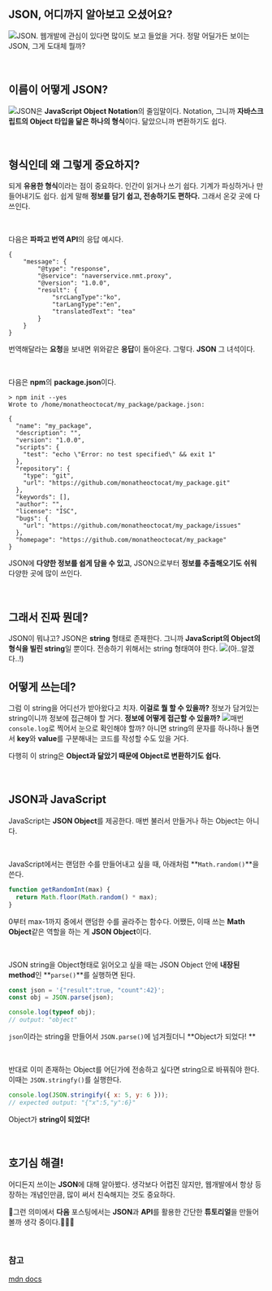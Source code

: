 ## JSON, 어디까지 알아보고 오셨어요?
![](https://media0.giphy.com/media/T8To8j0yy1PxGCH6Yu/giphy.gif?cid=82a1493bfkavzom1dxn5ey4y5qm8zbdc154zapynz0la2hwg&rid=giphy.gif&ct=g)JSON. 웹개발에 관심이 있다면 많이도 보고 들었을 거다. 정말 어딜가든 보이는 JSON, 그게 도대체 뭘까? 

<br>

## 이름이 어떻게 JSON?

![](https://media2.giphy.com/media/xT9KVn8tApfgnNLpL2/giphy.gif?cid=6c09b95217b37b017d88501a1635e8b93443cec8944b0387&rid=giphy.gif&ct=g)JSON은 **JavaScript Object Notation**의 줄임말이다. Notation, 그니까 **자바스크립트의 Object 타입을 닮은 하나의 형식**이다. 닮았으니까 변환하기도 쉽다. 

<br>

## 형식인데 왜 그렇게 중요하지?

되게 **유용한 형식**이라는 점이 중요하다. 인간이 읽거나 쓰기 쉽다. 기계가 파싱하거나 만들어내기도 쉽다.
쉽게 말해 **정보를 담기 쉽고, 전송하기도 편하다.** 그래서 온갖 곳에 다 쓰인다.

<br>

다음은 **파파고 번역 API**의 응답 예시다.
```
{
    "message": {
        "@type": "response",
        "@service": "naverservice.nmt.proxy",
        "@version": "1.0.0",
        "result": {
            "srcLangType":"ko",
            "tarLangType":"en",
            "translatedText": "tea"
        }
    }
}
```
번역해달라는 **요청**을 보내면 위와같은 **응답**이 돌아온다. 
그렇다. **JSON** 그 녀석이다.

<br>

다음은 **npm**의 **package.json**이다.

```
> npm init --yes
Wrote to /home/monatheoctocat/my_package/package.json:

{
  "name": "my_package",
  "description": "",
  "version": "1.0.0",
  "scripts": {
    "test": "echo \"Error: no test specified\" && exit 1"
  },
  "repository": {
    "type": "git",
    "url": "https://github.com/monatheoctocat/my_package.git"
  },
  "keywords": [],
  "author": "",
  "license": "ISC",
  "bugs": {
    "url": "https://github.com/monatheoctocat/my_package/issues"
  },
  "homepage": "https://github.com/monatheoctocat/my_package"
}
```
JSON에 **다양한 정보를 쉽게 담을 수 있고**, JSON으로부터 **정보를 추출해오기도 쉬워** 다양한 곳에 많이 쓰인다.

<br>

## 그래서 진짜 뭔데?
JSON이 뭐냐고? JSON은 **string** 형태로 존재한다. 
그니까 **JavaScript의 Object의 형식을 빌린 string**일 뿐이다. 전송하기 위해서는 string 형태여야 한다.
![](https://64.media.tumblr.com/52c770445274c5da2d05c639a07a935e/tumblr_nfa440YMMU1tq4of6o1_500.gif)(아..알겠다..!)
<br>

## 어떻게 쓰는데?
그럼 이 string을 어디선가 받아왔다고 치자. **이걸로 뭘 할 수 있을까?** 정보가 담겨있는 string이니까 정보에 접근해야 할 거다. **정보에 어떻게 접근할 수 있을까?** ![](https://media0.giphy.com/media/3orif6MDn5Osyps0HC/giphy.gif?cid=82a1493blpbao9gva4tuo3232zol3jptdogei3pqj4lqeo39&rid=giphy.gif&ct=g)매번 `console.log`로 찍어서 눈으로 확인해야 할까?
아니면 string의 문자를 하나하나 돌면서 **key**와 **value**를 구분해내는 코드를 작성할 수도 있을 거다.

다행히 이 string은 **Object과 닮았기 때문에 Object로 변환하기도 쉽다.** 

<br>

## JSON과 JavaScript

JavaScript는 **JSON Object**를 제공한다.
매번 불러서 만들거나 하는 Object는 아니다. 

<br>

JavaScript에서는 랜덤한 수를 만들어내고 싶을 때, 아래처럼 **`Math.random()`**을 쓴다.
```jsx
function getRandomInt(max) {
  return Math.floor(Math.random() * max);
}
```
0부터 max-1까지 중에서 랜덤한 수를 골라주는 함수다.
어쨌든, 이때 쓰는 **Math Object**같은 역할을 하는 게 **JSON Object**이다.

<br>

JSON string을 Object형태로 읽어오고 싶을 때는 JSON Object 안에 **내장된 method**인 **`parse()`**를 실행하면 된다.
```jsx
const json = '{"result":true, "count":42}';
const obj = JSON.parse(json);

console.log(typeof obj);
// output: "object"
```
`json`이라는 string을 만들어서 `JSON.parse()`에 넘겨줬더니 **Object가 되었다! **

<br>

반대로 이미 존재하는 Object를 어딘가에 전송하고 싶다면 string으로 바꿔줘야 한다. 이때는 `JSON.stringfy()`를 실행한다.

```jsx
console.log(JSON.stringify({ x: 5, y: 6 }));
// expected output: "{"x":5,"y":6}"
```
Object가 **string이 되었다!**

<br>

## 호기심 해결!

어디든지 쓰이는 **JSON**에 대해 알아봤다. 생각보다 어렵진 않지만, 웹개발에서 항상 등장하는 개념인만큼, 많이 써서 친숙해지는 것도 중요하다.  

🍰그런 의미에서 **다음** 포스팅에서는 **JSON**과 **API**를 활용한 간단한 **튜토리얼**을 만들어볼까 생각 중이다.🧑🏻‍🍳

<br>

### 참고
[mdn docs](https://developer.mozilla.org/en-US/docs/Web/JavaScript/Reference/Global_Objects/JSON)
